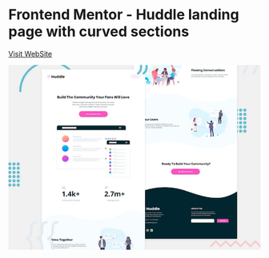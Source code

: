 # Frontend Mentor - Huddle landing page with curved sections

<a href="https://huddlefrontendm.netlify.app/">Visit WebSite</a>

![Header/intro section for the Huddle landing page with curved sections](./design/desktop-preview.jpg)


